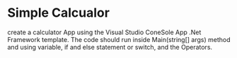 # Simple Calcualor

create a calculator App using the Visual Studio ConeSole App .Net Framework template. 
The code should run inside Main(string[] args) method and  using variable, if and else statement or switch, and the Operators. 
